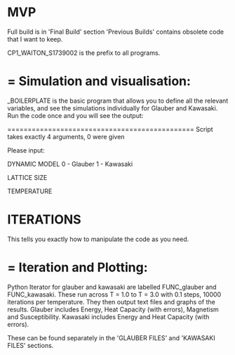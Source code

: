 # MVP

Full build is in 'Final Build' section
'Previous Builds' contains obsolete code that I want to keep.

CP1_WAITON_S1739002 is the prefix to all programs.

=
Simulation and visualisation:
============================

_BOILERPLATE is the basic program that allows you to define all the relevant variables, and see the simulations individually for Glauber and Kawasaki.
Run the code once and you will see the output:

==============================================
Script takes exactly 4 arguments, 0 were given

Please input:

 DYNAMIC MODEL
  0 - Glauber
  1 - Kawasaki

 LATTICE SIZE

 TEMPERATURE

 ITERATIONS
 ==============================================

 This tells you exactly how to manipulate the code as you need.

=
Iteration and Plotting:
=======================

Python Iterator for glauber and kawasaki are labelled FUNC_glauber and FUNC_kawasaki. These run across T = 1.0 to T = 3.0 with 0.1 steps, 10000 iterations per temperature.
They then output text files and graphs of the results.
Glauber includes Energy, Heat Capacity (with errors), Magnetism and Susceptibility.
Kawasaki includes Energy and Heat Capacity (with errors).

These can be found separately in the 'GLAUBER FILES' and 'KAWASAKI FILES' sections.

